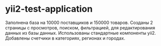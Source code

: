 # yii2-test-application
Заполнена база на 10000 поставщиков и 150000 товаров. Созданы 2 страницы с просмотров, поиском, фильтрацией, для редактирования данных из базы данных. Использованы стандартные компоненты yii2. Добавлены счетчики в категориях, регионах и городах.
